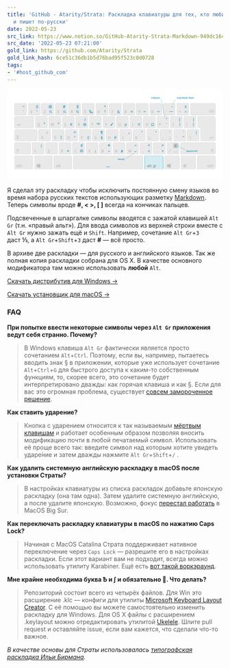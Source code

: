 ```yaml
---
title: 'GitHub - Atarity/Strata: Раскладка клавиатуры для тех, кто любит Markdown
  и пишет по-русски'
date: 2022-05-23
src_link: https://www.notion.so/GitHub-Atarity-Strata-Markdown-949dc16ce16741df8214661b666883ea
src_date: '2022-05-23 07:21:00'
gold_link: https://github.com/Atarity/Strata
gold_link_hash: 6ce51c36db1b5d76bad95f523c0d0728
tags:
- '#host_github_com'
---
```


[![](https://github.com/Atarity/Strata/raw/master/History/v0.3.jpg)](https://github.com/Atarity/Strata/raw/master/History/v0.3.jpg)


Я сделал эту раскладку чтобы исключить постоянную смену языков во время набора русских текстов использующих разметку [Markdown](https://github.com/adam-p/markdown-here/wiki/Markdown-Cheatsheet). Теперь символы вроде **#, < >, [ ]** всегда на кончиках пальцев.


Подсвеченные в шпаргалке символы вводятся с зажатой клавишей `Alt Gr` (т.н. «правый альт»). Для ввода символов из верхней строки вместе с `Alt Gr` нужно зажать ещё и `Shift`. Например, сочетание `Alt Gr`+`3` даст **⅓**, а `Alt Gr`+`Shift`+`3` даст **#** — всё просто.


В архиве две раскладки — для русского и английского языков. Так же полная копия раскладки собрана для OS X. В качестве основного модификатора там можно использовать **любой** `Alt`.


[Скачать дистрибутив для Windows →](https://github.com/Atarity/Strata/releases/download/v0.3/Strata.Markdown.Layout.Installer.v03.zip)


[Скачать установщик для macOS →](https://github.com/Atarity/Strata/releases/download/v0.5.0/Strata.Markdown.050.dmg)


### FAQ


**При попытке ввести некоторые символы через `Alt Gr` приложения ведут себя странно. Почему?**



> В Windows клавиша `Alt Gr` фактически является просто сочетанием `Alt`+`Ctrl`. Поэтому, если вы, например, пытаетесь вводить знак § в приложении, которые уже использует сочетание `Alt`+`Ctrl`+`G` для быстрого доступа к каким-то собственным функциям, то, скорее всего, это сочетание будет интерпретировано дважды: как горячая клавиша и как §. Если для вас это огромная проблема, существует [совсем замороченное решение](http://superuser.com/questions/592970/can-i-make-ctrlalt-not-act-like-altgr-on-windows).


**Как ставить ударение?**



> Кнопка с ударением относится к так называемым [мёртвым клавишам](https://ru.wikipedia.org/wiki/%D0%9C%D1%91%D1%80%D1%82%D0%B2%D1%8B%D0%B5_%D0%BA%D0%BB%D0%B0%D0%B2%D0%B8%D1%88%D0%B8) и работает особенным образом позволяя вносить модификацию почти в любой печатаемый символ. Использовать её проще всего так: введите символ над которым хотите увидеть ударе́ние и затем дважды нажмите `Alt Gr`+`Shift`+`/` .


**Как удалить системную английскую раскладку в macOS после установки Страты?**



> В настройках клавиатуры из списка раскладок добавьте японскую раскладку (она там одна). Затем удалите системную английскую, а после удалите японскую. Возможно, фокус [перестал работать](https://apple.stackexchange.com/questions/44921/how-to-remove-or-disable-a-default-keyboard-layout) в MacOS Big Sur.


**Как переключать раскладку клавиатуры в macOS по нажатию Caps Lock?**



> Начиная с MacOS Catalina Страта поддерживает нативное переключение через `Caps Lock` — разрешите его в настройках раскладки. Если этот вариант вам не подходит, всегда можно использовать утилиту Karabiner. Ещё есть [вот такой воркэраунд](https://apple.stackexchange.com/a/303773).


**Мне крайне необходима буква Ѣ и ∫ и обязательно 💩. Что делать?**



> Репозиторий состоит всего из четырёх файлов. Для Win это расширение .klc — конфиги для утилиты [Microsoft Keyboard Layout Creator](http://www.microsoft.com/en-us/download/details.aspx?id=22339). С её помощью вы можете самостоятельно изменить раскладку для Windows. Для OS X файлы с расширением .keylayout можно отредактировать утилитой [Ukelele](http://scripts.sil.org/cms/scripts/page.php?site_id=nrsi&id=ukelele). Шлите pull request и оставляйте issue, если вам кажется, что сделали что-то важное.


*В качестве основы для Страты использовалась [типографская раскладка Ильи Бирмана](http://ilyabirman.ru/projects/typography-layout/).*